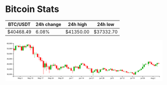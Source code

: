 # Bitcoin Stats

BTC/USDT|24h change|24h high|24h low|
|---|---|---|---|
|$40468.49|6.08%|$41350.00|$37332.70|

<img src="./chart.svg">
